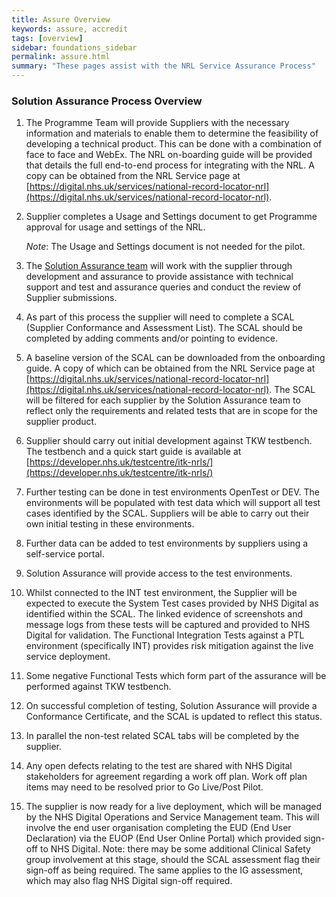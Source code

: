 ```yaml
---
title: Assure Overview
keywords: assure, accredit
tags: [overview]
sidebar: foundations_sidebar
permalink: assure.html
summary: "These pages assist with the NRL Service Assurance Process"
---
```



<!--{% include custom/under.construction.html content="Please check back later for any updates to this page." %}-->

### Solution Assurance Process Overview ###

1.	The Programme Team will provide Suppliers with the necessary information and materials to enable them to determine the feasibility of developing a technical product. This can be done with a combination of face to face and WebEx. The NRL on-boarding guide will be provided that details the full end-to-end process for integrating with the NRL. A copy can be obtained from the NRL Service page at [https://digital.nhs.uk/services/national-record-locator-nrl](https://digital.nhs.uk/services/national-record-locator-nrl).

2.	Supplier completes a Usage and Settings document to get Programme approval for usage and settings of the NRL. 
	
	*Note*: The Usage and Settings document is not needed for the pilot.
 
3. The <a href="mailto:itkconformance@nhs.net">Solution Assurance team</a> will work with the supplier through development and assurance to provide assistance with technical support and test and assurance queries and conduct the review of Supplier submissions.

4. As part of this process the supplier will need to complete a SCAL (Supplier Conformance and Assessment List). The SCAL should be completed by adding comments and/or pointing to evidence. 

5.	A baseline version of the SCAL can be downloaded from the onboarding guide. A copy of which can be obtained from the NRL Service page at [https://digital.nhs.uk/services/national-record-locator-nrl](https://digital.nhs.uk/services/national-record-locator-nrl).
The SCAL will be filtered for each supplier by the Solution Assurance team to reflect only the requirements and related tests that are in scope for the supplier product.

6. Supplier should carry out initial development against TKW testbench. The testbench and a quick start guide is available at [https://developer.nhs.uk/testcentre/itk-nrls/](https://developer.nhs.uk/testcentre/itk-nrls/)

7.	Further testing can be done in test environments OpenTest or DEV. The environments will be populated with test data which will support all test cases identified by the SCAL.  Suppliers will be able to carry out their own initial testing in these environments.

8.	Further data can be added to test environments by suppliers using a self-service portal.

9.	Solution Assurance will provide access to the test environments.

10.	Whilst connected to the INT test environment, the Supplier will be expected to execute the System Test cases provided by NHS Digital as identified within the SCAL. The linked evidence of screenshots and message logs from these tests will be captured and provided to NHS Digital for validation. The Functional Integration Tests against a PTL environment (specifically INT) provides risk mitigation against the live service deployment.

11.	Some negative Functional Tests which form part of the assurance will be performed against TKW testbench. 

12.	On successful completion of testing, Solution Assurance will provide a Conformance Certificate, and the SCAL is updated to reflect this status.

13.	In parallel the non-test related SCAL tabs will be completed by the supplier.

14.	Any open defects relating to the test are shared with NHS Digital stakeholders for 
agreement regarding a work off plan. Work off plan items may need to be resolved prior to Go Live/Post Pilot.

15.	The supplier is now ready for a live deployment, which will be managed by the NHS Digital Operations and Service Management team. This will involve the end user organisation completing the EUD (End User Declaration) via the EUOP (End User Online Portal) which provided sign-off to NHS Digital. 
Note: there may be some additional Clinical Safety group involvement at this stage, should the SCAL assessment flag their sign-off as being required. The same applies to the IG assessment, which may also flag NHS Digital sign-off required.

